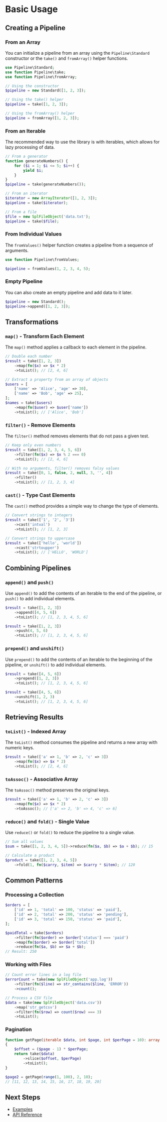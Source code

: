 # Basic Usage

## Creating a Pipeline

### From an Array

You can initialize a pipeline from an array using the `Pipeline\Standard` constructor or the `take()` and `fromArray()` helper functions.

```php
use Pipeline\Standard;
use function Pipeline\take;
use function Pipeline\fromArray;

// Using the constructor
$pipeline = new Standard([1, 2, 3]);

// Using the take() helper
$pipeline = take([1, 2, 3]);

// Using the fromArray() helper
$pipeline = fromArray([1, 2, 3]);
```

### From an Iterable

The recommended way to use the library is with iterables, which allows for lazy processing of data.

```php
// From a generator
function generateNumbers() {
    for ($i = 1; $i <= 5; $i++) {
        yield $i;
    }
}
$pipeline = take(generateNumbers());

// From an iterator
$iterator = new ArrayIterator([1, 2, 3]);
$pipeline = take($iterator);

// From a file
$file = new SplFileObject('data.txt');
$pipeline = take($file);
```

### From Individual Values

The `fromValues()` helper function creates a pipeline from a sequence of arguments.

```php
use function Pipeline\fromValues;

$pipeline = fromValues(1, 2, 3, 4, 5);
```

### Empty Pipeline

You can also create an empty pipeline and add data to it later.

```php
$pipeline = new Standard();
$pipeline->append([1, 2, 3]);
```

## Transformations

### `map()` - Transform Each Element

The `map()` method applies a callback to each element in the pipeline.

```php
// Double each number
$result = take([1, 2, 3])
    ->map(fn($x) => $x * 2)
    ->toList(); // [2, 4, 6]

// Extract a property from an array of objects
$users = [
    ['name' => 'Alice', 'age' => 30],
    ['name' => 'Bob', 'age' => 25],
];
$names = take($users)
    ->map(fn($user) => $user['name'])
    ->toList(); // ['Alice', 'Bob']
```

### `filter()` - Remove Elements

The `filter()` method removes elements that do not pass a given test.

```php
// Keep only even numbers
$result = take([1, 2, 3, 4, 5, 6])
    ->filter(fn($x) => $x % 2 === 0)
    ->toList(); // [2, 4, 6]

// With no arguments, filter() removes falsy values
$result = take([0, 1, false, 2, null, 3, '', 4])
    ->filter()
    ->toList(); // [1, 2, 3, 4]
```

### `cast()` - Type Cast Elements

The `cast()` method provides a simple way to change the type of elements.

```php
// Convert strings to integers
$result = take(['1', '2', '3'])
    ->cast('intval')
    ->toList(); // [1, 2, 3]

// Convert strings to uppercase
$result = take(['hello', 'world'])
    ->cast('strtoupper')
    ->toList(); // ['HELLO', 'WORLD']
```

## Combining Pipelines

### `append()` and `push()`

Use `append()` to add the contents of an iterable to the end of the pipeline, or `push()` to add individual elements.

```php
$result = take([1, 2, 3])
    ->append([4, 5, 6])
    ->toList(); // [1, 2, 3, 4, 5, 6]

$result = take([1, 2, 3])
    ->push(4, 5, 6)
    ->toList(); // [1, 2, 3, 4, 5, 6]
```

### `prepend()` and `unshift()`

Use `prepend()` to add the contents of an iterable to the beginning of the pipeline, or `unshift()` to add individual elements.

```php
$result = take([4, 5, 6])
    ->prepend([1, 2, 3])
    ->toList(); // [1, 2, 3, 4, 5, 6]

$result = take([4, 5, 6])
    ->unshift(1, 2, 3)
    ->toList(); // [1, 2, 3, 4, 5, 6]
```

## Retrieving Results

### `toList()` - Indexed Array

The `toList()` method consumes the pipeline and returns a new array with numeric keys.

```php
$result = take(['a' => 1, 'b' => 2, 'c' => 3])
    ->map(fn($x) => $x * 2)
    ->toList(); // [2, 4, 6]
```

### `toAssoc()` - Associative Array

The `toAssoc()` method preserves the original keys.

```php
$result = take(['a' => 1, 'b' => 2, 'c' => 3])
    ->map(fn($x) => $x * 2)
    ->toAssoc(); // ['a' => 2, 'b' => 4, 'c' => 6]
```

### `reduce()` and `fold()` - Single Value

Use `reduce()` or `fold()` to reduce the pipeline to a single value.

```php
// Sum all values
$sum = take([1, 2, 3, 4, 5])->reduce(fn($a, $b) => $a + $b); // 15

// Calculate a product
$product = take([1, 2, 3, 4, 5])
    ->fold(1, fn($carry, $item) => $carry * $item); // 120
```

## Common Patterns

### Processing a Collection

```php
$orders = [
    ['id' => 1, 'total' => 100, 'status' => 'paid'],
    ['id' => 2, 'total' => 200, 'status' => 'pending'],
    ['id' => 3, 'total' => 150, 'status' => 'paid'],
];

$paidTotal = take($orders)
    ->filter(fn($order) => $order['status'] === 'paid')
    ->map(fn($order) => $order['total'])
    ->reduce(fn($a, $b) => $a + $b);
// Result: 250
```

### Working with Files

```php
// Count error lines in a log file
$errorCount = take(new SplFileObject('app.log'))
    ->filter(fn($line) => str_contains($line, 'ERROR'))
    ->count();

// Process a CSV file
$data = take(new SplFileObject('data.csv'))
    ->map('str_getcsv')
    ->filter(fn($row) => count($row) === 3)
    ->toList();
```

### Pagination

```php
function getPage(iterable $data, int $page, int $perPage = 10): array
{
    $offset = ($page - 1) * $perPage;
    return take($data)
        ->slice($offset, $perPage)
        ->toList();
}

$page2 = getPage(range(1, 100), 2, 10);
// [11, 12, 13, 14, 15, 16, 17, 18, 19, 20]
```

## Next Steps

- [Examples](examples.md)
- [API Reference](../api/creation.md)